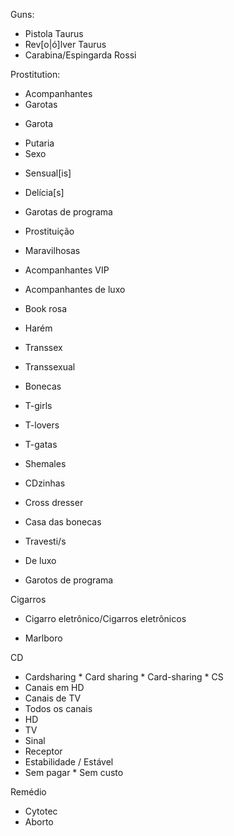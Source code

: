 Guns:

- Pistola Taurus
- Rev[o|ó]lver Taurus
- Carabina/Espingarda Rossi

Prostitution:

- Acompanhantes
- Garotas
* Garota
- Putaria
- Sexo
* Sensual[is]
* Delícia[s]
* Garotas de programa
* Prostituição
* Maravilhosas
* Acompanhantes VIP
* Acompanhantes de luxo
* Book rosa
* Harém

* Transsex
* Transsexual
* Bonecas
* T-girls
* T-lovers
* T-gatas
* Shemales
* CDzinhas
* Cross dresser
* Casa das bonecas
* Travesti/s
* De luxo
* Garotos de programa

Cigarros

* Cigarro eletrônico/Cigarros eletrônicos
- Marlboro

CD

* Cardsharing * Card sharing * Card-sharing * CS
* Canais em HD
* Canais de TV
* Todos os canais
* HD
* TV
* Sinal
* Receptor
* Estabilidade / Estável
* Sem pagar * Sem custo

Remédio
* Cytotec
* Aborto
